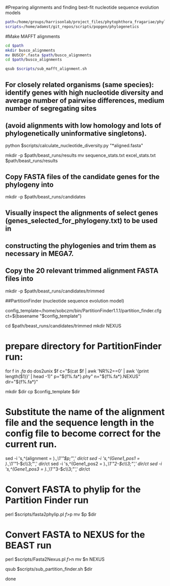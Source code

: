 #Preparing alignments and finding best-fit nucleotide sequence evolution models

```bash
path=/home/groups/harrisonlab/project_files/phytophthora_fragariae/phylogeny
scripts=/home/adamst/git_repos/scripts/popgen/phylogenetics
```

#Make MAFFT alignments

```bash
cd $path
mkdir busco_alignments
mv BUSCO*.fasta $path/busco_alignments
cd $path/busco_alignments

qsub $scripts/sub_mafft_alignment.sh 
```

## For closely related organisms (same species): identify genes with high nucleotide diversity and average number of pairwise differences, medium number of segregating sites
## (avoid alignments with low homology and lots of phylogenetically uninformative singletons).

python $scripts/calculate_nucleotide_diversity.py "*aligned.fasta"

mkdir -p $path/beast_runs/results
mv sequence_stats.txt excel_stats.txt $path/beast_runs/results

## Copy FASTA files of the candidate genes for the phylogeny into
mkdir -p $path/beast_runs/candidates

## Visually inspect the alignments of select genes (genes_selected_for_phylogeny.txt) to be used in
## constructing the phylogenies and trim them as necessary in MEGA7.
## Copy the 20 relevant trimmed alignment FASTA files into
mkdir -p $path/beast_runs/candidates/trimmed

##PartitionFinder (nucleotide sequence evolution model)

config_template=/home/sobczm/bin/PartitionFinder1.1.1/partition_finder.cfg
ct=$(basename "$config_template")

cd $path/beast_runs/candidates/trimmed
mkdir NEXUS

# prepare directory for PartitionFinder run:
for f in *.fa*
do
dos2unix $f
c="$(cat $f | awk 'NR%2==0' | awk '{print length($1)}' | head -1)"
p="${f%.fa*}.phy"
n="${f%.fa*}.NEXUS"
dir="${f%.fa*}"

mkdir $dir
cp $config_template $dir

# Substitute the name of the alignment file and the sequence length in the config file to become correct for the current run.
sed -i 's,^\(alignment = \).*,\1'"$p;"',' $dir/$ct
sed -i 's,^\(Gene1_pos1 = \).*,\1'"1-$c\\\3;"',' $dir/$ct
sed -i 's,^\(Gene1_pos2 = \).*,\1'"2-$c\\\3;"',' $dir/$ct
sed -i 's,^\(Gene1_pos3 = \).*,\1'"3-$c\\\3;"',' $dir/$ct

# Convert FASTA to phylip for the Partition Finder run
perl $scripts/fasta2phylip.pl $f>$p
mv $p $dir

# Convert FASTA to NEXUS for the BEAST run
perl $scripts/Fasta2Nexus.pl $f>$n
mv $n NEXUS

qsub $scripts/sub_partition_finder.sh $dir

done
